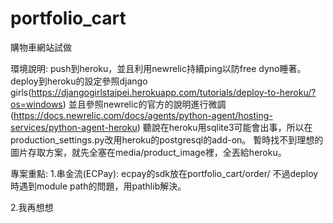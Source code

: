 # portfolio_cart
購物車網站試做

環境說明:
push到heroku，並且利用newrelic持續ping以防free dyno睡著。
deploy到heroku的設定參照django girls(https://djangogirlstaipei.herokuapp.com/tutorials/deploy-to-heroku/?os=windows)
並且參照newrelic的官方的說明進行微調(https://docs.newrelic.com/docs/agents/python-agent/hosting-services/python-agent-heroku)
聽說在heroku用sqlite3可能會出事，所以在production_settings.py改用heroku的postgresql的add-on。
暫時找不到理想的圖片存取方案，就先全塞在media/product_image裡，全丟給heroku。

專案重點:
  1.串金流(ECPay):
      ecpay的sdk放在portfolio_cart/order/
      不過deploy時遇到module path的問題，用pathlib解決。
      
  2.我再想想
